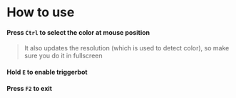 # How to use
#### Press `Ctrl` to select the color at mouse position
> It also updates the resolution (which is used to detect color), so make sure you do it in fullscreen
#### Hold `E` to enable triggerbot
#### Press `F2` to exit

